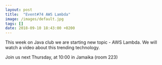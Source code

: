 ```yaml
---
layout: post
title:  "Event#74 AWS Lambda"
image: /images/default.jpg
tags: []
date: 2018-09-10 18:43:00 +0200
---
```


This week on Java club we are starting new topic - AWS Lambda. We will watch a video about this trending technology.[]()

Join us next Thursday, at 10:00 in Jamaika (room 223)